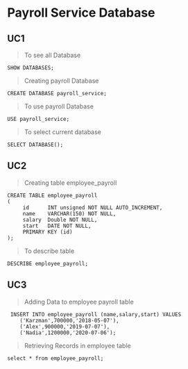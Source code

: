 # Payroll Service Database

## UC1

>To see all Database

`SHOW DATABASES;`

>Creating payroll Database

`CREATE DATABASE payroll_service;`

>To use payroll Database

`USE payroll_service;`

>To select current database

`SELECT DATABASE();`

## UC2 

> Creating table employee_payroll

```
CREATE TABLE employee_payroll
(
     id      INT unsigned NOT NULL AUTO_INCREMENT,
     name    VARCHAR(150) NOT NULL,
     salary  Double NOT NULL,
     start   DATE NOT NULL,
     PRIMARY KEY (id)
);

```

> To describe table

`DESCRIBE employee_payroll;`

## UC3

> Adding Data to employee payroll table

```
 INSERT INTO employee_payroll (name,salary,start) VALUES
    ('Karzman',700000,'2018-05-07'),
    ('Alex',900000,'2019-07-07'),
    ('Nadia',1200000,'2020-07-06');
```

> Retrieving Records in employee table

`select * from employee_payroll;`

